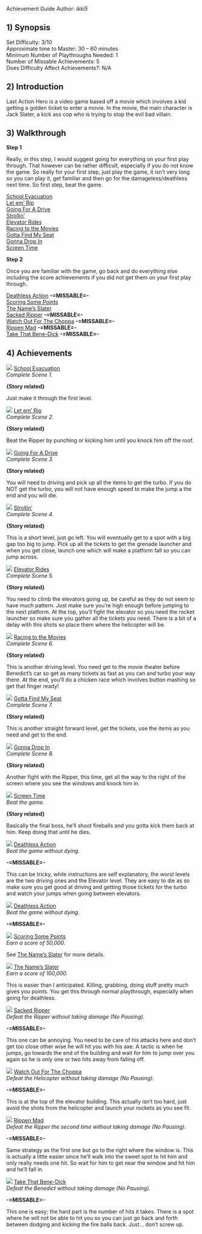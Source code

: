 Achievement Guide Author: _ikki5_

## 1) Synopsis

Set Difficulty: 3/10  
Approximate time to Master: 30 – 60 minutes  
Minimum Number of Playthroughs Needed: 1  
Number of Missable Achievements: 5  
Does Difficulty Affect Achievements?: N/A

## 2) Introduction

Last Action Hero is a video game based off a movie which involves a kid getting a golden ticket to enter a movie. In the movie, the main character is Jack Slater, a kick ass cop who is trying to stop the evil bad villain.

## 3) Walkthrough

**Step 1**

Really, in this step, I would suggest going for everything on your first play through. That however can be rather difficult, especially if you do not know the game. So really for your first step, just play the game, it isn’t very long so you can play it, get familiar and then go for the damageless/deathless next time. So first step, beat the game. 

[School Evacuation]( https://retroachievements.org/achievement/95081)   
[Let em’ Rip]( https://retroachievements.org/achievement/95082)   
[Going For A Drive](https://retroachievements.org/achievement/95083)   
[Strollin’](https://retroachievements.org/achievement/95084)   
[Elevator Rides](https://retroachievements.org/achievement/95085)   
[Racing to the Movies](https://retroachievements.org/achievement/95086)   
[Gotta Find My Seat](https://retroachievements.org/achievement/95087)   
[Gonna Drop In](https://retroachievements.org/achievement/95088)   
[Screen Time](https://retroachievements.org/achievement/95089)   

**Step 2**

Once you are familiar with the game, go back and do everything else including the score achievements if you did not get them on your first play through.

[Deathless Action](https://retroachievements.org/achievement/95090)   **-=MISSABLE=-**   
[Scoring Some Points](https://retroachievements.org/achievement/95091)   
[The Name’s Slater](https://retroachievements.org/achievement/95092)   
[Sacked Ripper](https://retroachievements.org/achievement/95093)   **-=MISSABLE=-**   
[Watch Out For The Choppa](https://retroachievements.org/achievement/95094)   **-=MISSABLE=-**   
[Rippen Mad](httsp://retroachievements.org/achievement/95095)   **-=MISSABLE=-**   
[Take That Bene-Dick](httsp://retroachievements.org/achievement/95096)   **-=MISSABLE=-**  

## 4) Achievements

![](https://s3-eu-west-1.amazonaws.com/i.retroachievements.org/Badge/104714.png) [School Evacuation]( https://retroachievements.org/achievement/95081)   
_Complete Scene 1._

**{Story related}**

Just make it through the first level.

![](https://s3-eu-west-1.amazonaws.com/i.retroachievements.org/Badge/104715.png) [Let em’ Rip]( https://retroachievements.org/achievement/95082)   
_Complete Scene 2._

**{Story related}**

Beat the Ripper by punching or kicking him until you knock him off the roof.

![](https://s3-eu-west-1.amazonaws.com/i.retroachievements.org/Badge/104716.png) [Going For A Drive](https://retroachievements.org/achievement/95083)   
_Complete Scene 3._

**{Story related}**

You will need to driving and pick up all the items to get the turbo. If you do NOT get the turbo, you will not have enough speed to make the jump a the end and you will die.

![](https://s3-eu-west-1.amazonaws.com/i.retroachievements.org/Badge/104725.png) [Strollin’](https://retroachievements.org/achievement/95084)   
_Complete Scene 4._

**{Story related}**

This is a short level, just go left. You will eventually get to a spot with a big gap too big to jump. Pick up all the tickets to get the grenade launcher and when you get close, launch one which will make a platform fall so you can jump across.

![](https://s3-eu-west-1.amazonaws.com/i.retroachievements.org/Badge/104726.png) [Elevator Rides](https://retroachievements.org/achievement/95085)   
_Complete Scene 5._

**{Story related}**

You need to climb the elevators going up, be careful as they do not seem to have much pattern. Just make sure you’re high enough before jumping to the next platform. At the top, you’ll fight the elevator so you need the rocket launcher so make sure you gather all the tickets you need. There is a bit of a delay with this shots so place them where the helicopter will be.

![](https://s3-eu-west-1.amazonaws.com/i.retroachievements.org/Badge/104727.png) [Racing to the Movies](https://retroachievements.org/achievement/95086)   
_Complete Scene 6._

**{Story related}**

This is another driving level. You need get to the movie theater before Benedict’s car so get as many tickets as fast as you can and turbo your way there. At the end, you’ll do a chicken race which involves button mashing so get that finger ready!

![](https://s3-eu-west-1.amazonaws.com/i.retroachievements.org/Badge/104729.png) [Gotta Find My Seat](https://retroachievements.org/achievement/95087)   
_Complete Scene 7._

**{Story related}**

This is another straight forward level, get the tickets, use the items as you need and get to the end.

![](https://s3-eu-west-1.amazonaws.com/i.retroachievements.org/Badge/104730.png) [Gonna Drop In](https://retroachievements.org/achievement/95088)   
_Complete Scene 8._

**{Story related}**

Another fight with the Ripper, this time, get all the way to the right of the screen where you see the windows and knock him in.

![](https://s3-eu-west-1.amazonaws.com/i.retroachievements.org/Badge/104731.png) [Screen Time](https://retroachievements.org/achievement/95089)   
_Beat the game._

**{Story related}**

Basically the final boss, he’ll shoot fireballs and you gotta kick them back at him. Keep doing that until he dies.

![](https://s3-eu-west-1.amazonaws.com/i.retroachievements.org/Badge/104816.png) [Deathless Action](https://retroachievements.org/achievement/95090)   
_Beat the game without dying._

**-=MISSABLE=-**

This can be tricky, while instructions are self explanatory, the worst levels are the two driving ones and the Elevator level. They are easy to die as so make sure you get good at driving and getting those tickets for the turbo and watch your jumps when going between elevators.

![](https://s3-eu-west-1.amazonaws.com/i.retroachievements.org/Badge/104816.png) [Deathless Action](https://retroachievements.org/achievement/95090)   
_Beat the game without dying._

**-=MISSABLE=-**

![](https://s3-eu-west-1.amazonaws.com/i.retroachievements.org/Badge/104814.png) [Scoring Some Points](https://retroachievements.org/achievement/95091)   
_Earn a score of 50,000._

See [The Name’s Slater](https://retroachievements.org/achievement/95092)  for more details.

![](https://s3-eu-west-1.amazonaws.com/i.retroachievements.org/Badge/104815.png) [The Name’s Slater](https://retroachievements.org/achievement/95092)  
_Earn a score of 100,000._

This is easier than I anticipated. Killing, grabbing, doing stuff pretty much gives you points. You get this through normal playthrough, especially when going for deathless.

![](https://s3-eu-west-1.amazonaws.com/i.retroachievements.org/Badge/104817.png) [Sacked Ripper](https://retroachievements.org/achievement/95093)   
_Defeat the Ripper without taking damage (No Pausing)._

**-=MISSABLE=-**

This one can be annoying. You need to be care of his attacks here and don’t get too close other wise he will hit you with his axe. A tactic is when he jumps, go towards the end of the building and wait for him to jump over you again so he is only one or two hits away from falling off. 

![](https://s3-eu-west-1.amazonaws.com/i.retroachievements.org/Badge/104813.png) [Watch Out For The Choppa](https://retroachievements.org/achievement/95094)           
_Defeat the Helicopter without taking damage (No Pausing)._

**-=MISSABLE=-**

This is at the top of the elevator building. This actually isn’t too hard, just avoid the shots from the helicopter and launch your rockets as you see fit.

![](https://s3-eu-west-1.amazonaws.com/i.retroachievements.org/Badge/104811.png) [Rippen Mad](https://retroachievements.org/achievement/95095)   
_Defeat the Ripper the second time without taking damage (No Pausing)._

**-=MISSABLE=-**

Same strategy as the first one but go to the right where the window is. This is actually a little easier since he’ll walk into the sweet spot to hit him and only really needs one hit. So wait for him to get near the window and hit him and he’ll fall in.

![](https://s3-eu-west-1.amazonaws.com/i.retroachievements.org/Badge/104812.png) [Take That Bene-Dick](https://retroachievements.org/achievement/95096)  
_Defeat the Benedict without taking damage (No Pausing)._

**-=MISSABLE=-**

This one is easy; the hard part is the number of hits it takes. There is a spot where he will not be able to hit you so you can just go back and forth between dodging and kicking the fire balls back. Just… don’t screw up.
